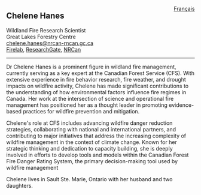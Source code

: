 <a href="https://cffdrs.github.io/website_fr/contacter/Chelene_Hanes/" target="_self" style="float: right;"> Français </a>

## Chelene Hanes
Wildland Fire Research Scientist  
Great Lakes Forestry Centre  
[chelene.hanes@nrcan-rncan.gc.ca](mailto:chelene.hanes@nrcan-rncan.gc.ca)  
[Firelab](http://www.firelab.utoronto.ca/people/ch/), [ResearchGate](https://www.researchgate.net/profile/Chelene-Hanes), [NRCan](https://cfs.nrcan.gc.ca/employees/read/ckrezek)  

---

Dr Chelene Hanes is a prominent figure in wildland fire management, currently serving as a key expert at the Canadian Forest Service (CFS). With extensive experience in fire behavior research, fire weather, and drought impacts on wildfire activity, Chelene has made significant contributions to the understanding of how environmental factors influence fire regimes in Canada. Her work at the intersection of science and operational fire management has positioned her as a thought leader in promoting evidence-based practices for wildfire prevention and mitigation.  

Chelene's role at CFS includes advancing wildfire danger reduction strategies, collaborating with national and international partners, and contributing to major initiatives that address the increasing complexity of wildfire management in the context of climate change. Known for her strategic thinking and dedication to capacity building, she is deeply involved in efforts to develop tools and models within the Canadian Forest Fire Danger Rating System, the primary decision-making tool used by wildfire management  

Chelene lives in Sault Ste. Marie, Ontario with her husband and two daughters. 
